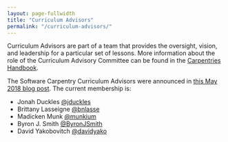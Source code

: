 ```yaml
---
layout: page-fullwidth
title: "Curriculum Advisors"
permalink: "/curriculum-advisors/"
---
```


Curriculum Advisors are part of a team that provides the oversight, 
vision, and leadership for a particular set of lessons. More information 
about the role of the Curriculum Advisory Committee can be found in the
[Carpentries Handbook](http://docs.carpentries.org/topic_folders/lesson_development/lesson_development_roles.html#curriculum-advisory-committee). 

The Software Carpentry Curriculum Advisors were announced in [this May 2018 blog post](https://software-carpentry.org/blog/2018/05/swc-cac.html).  The current membership is:

- Jonah Duckles [@jduckles](https://twitter.com/jduckles)
- Brittany Lasseigne [@bnlasse](https://twitter.com/bnlasse)
- Madicken Munk [@munkium](https://twitter.com/munkium)
- Byron J. Smith [@ByronJSmith](https://twitter.com/ByronJSmith)
- David Yakobovitch [@davidyako](https://twitter.com/davidyako)
